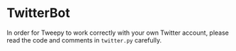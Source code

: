 # TwitterBot

In order for Tweepy to work correctly with your own Twitter account, please read the code and comments in `twitter.py` carefully.
